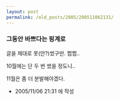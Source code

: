 ```yaml
---
layout: post
permalink: /old_posts/2005/200511062131/
---
```


### 그동안 바쁘다는 핑계로

글을 제대로 못(안?)썼구만. 쩝쩝..

10월에는 단 두 번 썼을 정도니..

11월은 좀 더 분발해야겠다.






- 2005/11/06 21:31 에 작성